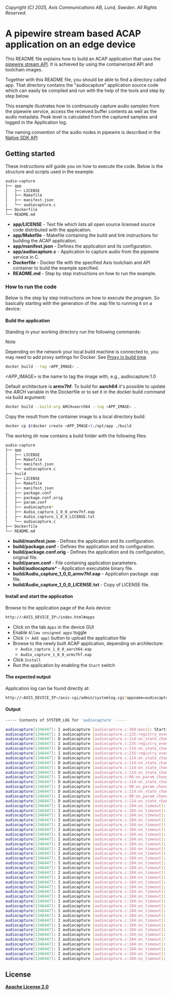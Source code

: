 *Copyright (C) 2025, Axis Communications AB, Lund, Sweden. All Rights Reserved.*

# A pipewire stream based ACAP application on an edge device

This README file explains how to build an ACAP application that uses the [pipewire stream API](https://docs.pipewire.org/page_streams.html#ssec_consume). It is achieved by using the containerized API and toolchain images.

Together with this README file, you should be able to find a directory called app. That directory contains the "audiocapture" application source code which can easily be compiled and run with the help of the tools and step by step below.

This example illustrates how to continuously capture audio samples from the pipewire service, access the received buffer contents as well as the audio metadata. Peak level is calculated from the captured samples and logged in the Application log.

The naming convention of the audio nodes in pipewire is described in the [Native SDK API](https://developer.axis.com/acap/api/native-sdk-api/#pipewire)

## Getting started

These instructions will guide you on how to execute the code. Below is the structure and scripts used in the example:

```sh
audio-capture
├── app
│   ├── LICENSE
│   ├── Makefile
│   ├── manifest.json
│   └── audiocapture.c
├── Dockerfile
└── README.md
```

- **app/LICENSE** - Text file which lists all open source licensed source code distributed with the application.
- **app/Makefile** - Makefile containing the build and link instructions for building the ACAP application.
- **app/manifest.json** - Defines the application and its configuration.
- **app/audiocapture.c** - Application to capture audio from the pipewire service in C.
- **Dockerfile** - Docker file with the specified Axis toolchain and API container to build the example specified.
- **README.md** - Step by step instructions on how to run the example.

### How to run the code

Below is the step by step instructions on how to execute the program. So basically starting with the generation of the .eap file to running it on a device:

#### Build the application

Standing in your working directory run the following commands:

> [!NOTE]
>
> Depending on the network your local build machine is connected to, you may need to add proxy
> settings for Docker. See
> [Proxy in build time](https://developer.axis.com/acap/develop/proxy/#proxy-in-build-time).

```sh
docker build --tag <APP_IMAGE> .
```

<APP_IMAGE> is the name to tag the image with, e.g., audiocapture:1.0

Default architecture is **armv7hf**. To build for **aarch64** it's possible to
update the *ARCH* variable in the Dockerfile or to set it in the docker build
command via build argument:

```sh
docker build --build-arg ARCH=aarch64 --tag <APP_IMAGE> .
```

Copy the result from the container image to a local directory build:

```sh
docker cp $(docker create <APP_IMAGE>):/opt/app ./build
```

The working dir now contains a build folder with the following files:

```sh
audio-capture
├── app
│   ├── LICENSE
│   ├── Makefile
│   ├── manifest.json
│   └── audiocapture.c
├── build
│   ├── LICENSE
│   ├── Makefile
│   ├── manifest.json
│   ├── package.conf
│   ├── package.conf.orig
│   ├── param.conf
│   ├── audiocapture*
│   ├── Audio_capture_1_0_0_armv7hf.eap
│   ├── Audio_capture_1_0_0_LICENSE.txt
│   └── audiocapture.c
├── Dockerfile
└── README.md
```

- **build/manifest.json** - Defines the application and its configuration.
- **build/package.conf** - Defines the application and its configuration.
- **build/package.conf.orig** - Defines the application and its configuration, original file.
- **build/param.conf** - File containing application parameters.
- **build/audiocapture*** - Application executable binary file.
- **build/Audio_capture_1_0_0_armv7hf.eap** - Application package .eap file.
- **build/Audio_capture_1_0_0_LICENSE.txt** - Copy of LICENSE file.

#### Install and start the application

Browse to the application page of the Axis device:

```sh
http://<AXIS_DEVICE_IP>/index.html#apps
```

- Click on the tab `Apps` in the device GUI
- Enable `Allow unsigned apps` toggle
- Click `(+ Add app)` button to upload the application file
- Browse to the newly built ACAP application, depending on architecture:
  - `Audio_capture_1_0_0_aarch64.eap`
  - `Audio_capture_1_0_0_armv7hf.eap`
- Click `Install`
- Run the application by enabling the `Start` switch

#### The expected output

Application log can be found directly at:

```sh
http://<AXIS_DEVICE_IP>/axis-cgi/admin/systemlog.cgi?appname=audiocapture
```

#### Output

```sh
----- Contents of SYSTEM_LOG for 'audiocapture' -----

audiocapture[1346447]: I audiocapture [audiocapture.c:368:main]: Starting.
audiocapture[1346447]: I audiocapture [audiocapture.c:235:registry_event_global]: Found Audio/Source node AudioDevice0Input0.Unprocessed with id 90.
audiocapture[1346447]: D audiocapture [audiocapture.c:114:on_state_changed]: State for stream from AudioDevice0Input0.Unprocessed changed unconnected -> connecting
audiocapture[1346447]: I audiocapture [audiocapture.c:235:registry_event_global]: Found Audio/Source node AudioDevice0Input0 with id 134.
audiocapture[1346447]: D audiocapture [audiocapture.c:114:on_state_changed]: State for stream from AudioDevice0Input0 changed unconnected -> connecting
audiocapture[1346447]: I audiocapture [audiocapture.c:235:registry_event_global]: Found Audio/Sink node AudioDevice0Output0 with id 146.
audiocapture[1346447]: D audiocapture [audiocapture.c:114:on_state_changed]: State for stream from AudioDevice0Output0 changed unconnected -> connecting
audiocapture[1346447]: D audiocapture [audiocapture.c:114:on_state_changed]: State for stream from AudioDevice0Input0.Unprocessed changed connecting -> paused
audiocapture[1346447]: D audiocapture [audiocapture.c:114:on_state_changed]: State for stream from AudioDevice0Input0 changed connecting -> paused
audiocapture[1346447]: D audiocapture [audiocapture.c:114:on_state_changed]: State for stream from AudioDevice0Output0 changed connecting -> paused
audiocapture[1346447]: I audiocapture [audiocapture.c:98:on_param_changed]: Capturing from node AudioDevice0Input0.Unprocessed, 2 channel(s), rate 48000.
audiocapture[1346447]: D audiocapture [audiocapture.c:114:on_state_changed]: State for stream from AudioDevice0Input0.Unprocessed changed paused -> streaming
audiocapture[1346447]: I audiocapture [audiocapture.c:98:on_param_changed]: Capturing from node AudioDevice0Input0, 1 channel(s), rate 48000.
audiocapture[1346447]: D audiocapture [audiocapture.c:114:on_state_changed]: State for stream from AudioDevice0Input0 changed paused -> streaming
audiocapture[1346447]: I audiocapture [audiocapture.c:98:on_param_changed]: Capturing from node AudioDevice0Output0, 1 channel(s), rate 48000.
audiocapture[1346447]: D audiocapture [audiocapture.c:114:on_state_changed]: State for stream from AudioDevice0Output0 changed paused -> streaming
audiocapture[1346447]: I audiocapture [audiocapture.c:184:on_timeout]: Node AudioDevice0Input0.Unprocessed, channel 0, peak -42.1 dBFS.
audiocapture[1346447]: I audiocapture [audiocapture.c:184:on_timeout]: Node AudioDevice0Input0, channel 0, peak -19.8 dBFS.
audiocapture[1346447]: I audiocapture [audiocapture.c:184:on_timeout]: Node AudioDevice0Output0, channel 0, peak -inf dBFS.
audiocapture[1346447]: I audiocapture [audiocapture.c:184:on_timeout]: Node AudioDevice0Input0.Unprocessed, channel 0, peak -56.8 dBFS.
audiocapture[1346447]: I audiocapture [audiocapture.c:184:on_timeout]: Node AudioDevice0Input0, channel 0, peak -6.8 dBFS.
audiocapture[1346447]: I audiocapture [audiocapture.c:184:on_timeout]: Node AudioDevice0Output0, channel 0, peak -inf dBFS.
audiocapture[1346447]: I audiocapture [audiocapture.c:184:on_timeout]: Node AudioDevice0Input0.Unprocessed, channel 0, peak -68.4 dBFS.
audiocapture[1346447]: I audiocapture [audiocapture.c:184:on_timeout]: Node AudioDevice0Input0, channel 0, peak -18.4 dBFS.
audiocapture[1346447]: I audiocapture [audiocapture.c:184:on_timeout]: Node AudioDevice0Output0, channel 0, peak -inf dBFS.
audiocapture[1346447]: I audiocapture [audiocapture.c:184:on_timeout]: Node AudioDevice0Input0.Unprocessed, channel 0, peak -66.2 dBFS.
audiocapture[1346447]: I audiocapture [audiocapture.c:184:on_timeout]: Node AudioDevice0Input0, channel 0, peak -16.2 dBFS.
audiocapture[1346447]: I audiocapture [audiocapture.c:184:on_timeout]: Node AudioDevice0Output0, channel 0, peak -inf dBFS.
audiocapture[1346447]: I audiocapture [audiocapture.c:184:on_timeout]: Node AudioDevice0Input0.Unprocessed, channel 0, peak -58.9 dBFS.
audiocapture[1346447]: I audiocapture [audiocapture.c:184:on_timeout]: Node AudioDevice0Input0, channel 0, peak -8.9 dBFS.
audiocapture[1346447]: I audiocapture [audiocapture.c:184:on_timeout]: Node AudioDevice0Output0, channel 0, peak -inf dBFS.
audiocapture[1346447]: I audiocapture [audiocapture.c:184:on_timeout]: Node AudioDevice0Input0.Unprocessed, channel 0, peak -69.3 dBFS.
audiocapture[1346447]: I audiocapture [audiocapture.c:184:on_timeout]: Node AudioDevice0Input0, channel 0, peak -19.3 dBFS.
audiocapture[1346447]: I audiocapture [audiocapture.c:184:on_timeout]: Node AudioDevice0Output0, channel 0, peak -inf dBFS.
audiocapture[1346447]: I audiocapture [audiocapture.c:184:on_timeout]: Node AudioDevice0Input0.Unprocessed, channel 0, peak -68.8 dBFS.
audiocapture[1346447]: I audiocapture [audiocapture.c:184:on_timeout]: Node AudioDevice0Input0, channel 0, peak -18.8 dBFS.
audiocapture[1346447]: I audiocapture [audiocapture.c:184:on_timeout]: Node AudioDevice0Output0, channel 0, peak -inf dBFS.
audiocapture[1346447]: I audiocapture [audiocapture.c:184:on_timeout]: Node AudioDevice0Input0.Unprocessed, channel 0, peak -69.6 dBFS.
audiocapture[1346447]: I audiocapture [audiocapture.c:184:on_timeout]: Node AudioDevice0Input0, channel 0, peak -19.6 dBFS.
audiocapture[1346447]: I audiocapture [audiocapture.c:184:on_timeout]: Node AudioDevice0Output0, channel 0, peak -inf dBFS.
audiocapture[1346447]: I audiocapture [audiocapture.c:184:on_timeout]: Node AudioDevice0Input0.Unprocessed, channel 0, peak -67.0 dBFS.
audiocapture[1346447]: I audiocapture [audiocapture.c:184:on_timeout]: Node AudioDevice0Input0, channel 0, peak -17.0 dBFS.
audiocapture[1346447]: I audiocapture [audiocapture.c:184:on_timeout]: Node AudioDevice0Output0, channel 0, peak -inf dBFS.
audiocapture[1346447]: I audiocapture [audiocapture.c:184:on_timeout]: Node AudioDevice0Input0.Unprocessed, channel 0, peak -39.5 dBFS.
audiocapture[1346447]: I audiocapture [audiocapture.c:184:on_timeout]: Node AudioDevice0Input0, channel 0, peak 10.5 dBFS.
audiocapture[1346447]: I audiocapture [audiocapture.c:184:on_timeout]: Node AudioDevice0Output0, channel 0, peak -inf dBFS.
audiocapture[1346447]: I audiocapture [audiocapture.c:184:on_timeout]: Node AudioDevice0Input0.Unprocessed, channel 0, peak -62.7 dBFS.
audiocapture[1346447]: I audiocapture [audiocapture.c:184:on_timeout]: Node AudioDevice0Input0, channel 0, peak -12.7 dBFS.
audiocapture[1346447]: I audiocapture [audiocapture.c:184:on_timeout]: Node AudioDevice0Output0, channel 0, peak -inf dBFS.
```

## License

**[Apache License 2.0](../LICENSE)**
